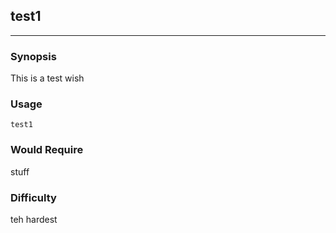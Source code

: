 ## test1
________
### Synopsis

This is a test wish

### Usage

```
test1
```

### Would Require

stuff

### Difficulty

teh hardest



